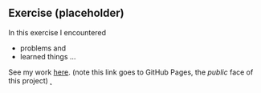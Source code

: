 ## Exercise (placeholder)

In this exercise I encountered
- problems
and
- learned things
...

See my work [here](https://zoexiao0516.github.io/cdv-student/coding-exercises/placeholder/website/). (note this link goes to GitHub Pages, the *public* face of this project)
̨
